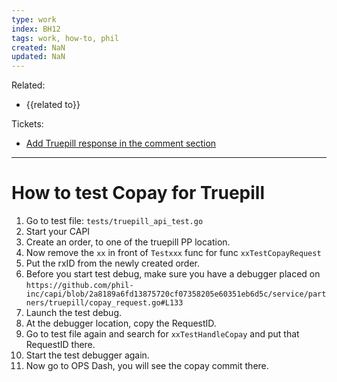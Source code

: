 ```yaml
---
type: work
index: BH12
tags: work, how-to, phil
created: NaN
updated: NaN
---
```

Related: 
- {{related to}}

Tickets: 
- [Add Truepill response in the comment section](https://phildotus.atlassian.net/browse/FFE-302)

----

# How to test Copay for Truepill

1.  Go to test file: `tests/truepill_api_test.go`
2. Start your CAPI
3. Create an order, to one of the truepill PP location. 
4. Now remove the `xx` in front of `Testxxx` func for func `xxTestCopayRequest`
5. Put the rxID from the newly created order. 
6. Before you start test debug, make sure you have a debugger placed on `https://github.com/phil-inc/capi/blob/2a8189a6fd13875720cf07358205e60351eb6d5c/service/partners/truepill/copay_request.go#L133`
7. Launch the test debug. 
8. At the debugger location, copy the RequestID. 
9. Go to test file again and search for `xxTestHandleCopay` and put that RequestID there. 
10. Start the test debugger again. 
11. Now go to OPS Dash, you will see the copay commit there.


